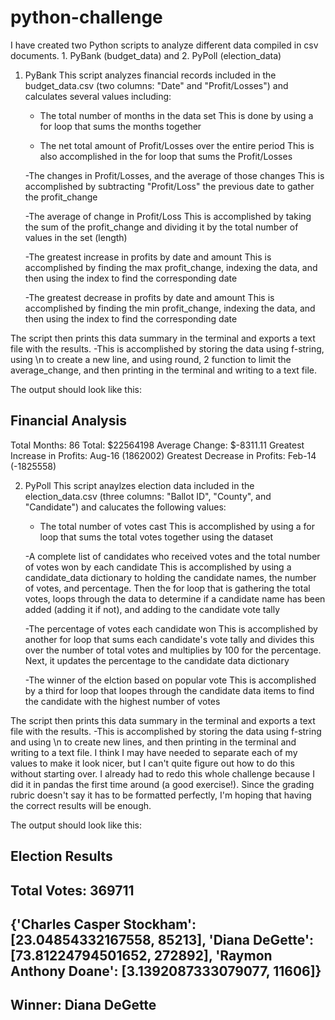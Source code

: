 # python-challenge
I have created two Python scripts to analyze different data compiled in csv documents. 1. PyBank (budget_data) and 2. PyPoll (election_data)

1. PyBank
This script analyzes financial records included in the budget_data.csv (two columns: "Date" and "Profit/Losses") and calculates several values including: 
    - The total number of months in the data set
    This is done by using a for loop that sums the months together

    - The net total amount of Profit/Losses over the entire period
    This is also accomplished in the for loop that sums the Profit/Losses

    -The changes in Profit/Losses, and the average of those changes
    This is accomplished by subtracting "Profit/Loss" the previous date to gather the profit_change

    -The average of change in Profit/Loss
    This is accomplished by taking the sum of the profit_change and dividing it by the total number of values in the set (length)

    -The greatest increase in profits by date and amount
    This is accomplished by finding the max profit_change, indexing the data, and then using the index to find the corresponding date

    -The greatest decrease in profits by date and amount 
    This is accomplished by finding the min profit_change, indexing the data, and then using the index to find the corresponding date

The script then prints this data summary in the terminal and exports a text file with the results. 
    -This is accomplished by storing the data using f-string, using \n to create a new line, and using round, 2 function to limit the average_change, and then printing in the terminal and writing to a text file. 

The output should look like this: 

Financial Analysis
----------------------------
Total Months: 86
Total: $22564198
Average Change: $-8311.11
Greatest Increase in Profits: Aug-16 (1862002)
Greatest Decrease in Profits: Feb-14 (-1825558)


2. PyPoll
This script anaylzes election data included in the election_data.csv (three columns: "Ballot ID", "County", and "Candidate") and calucates the following values:
    - The total number of votes cast
    This is accomplished by using a for loop that sums the total votes together using the dataset

    -A complete list of candidates who received votes and the total number of votes won by each candidate 
    This is accomplished by using a candidate_data dictionary to holding the candidate names, the number of votes, and percentage. Then the for loop that is gathering the total votes, loops through the data to determine if a candidate name has been added (adding it if not), and adding to the candidate vote tally

    -The percentage of votes each candidate won
    This is accomplished by another for loop that sums each candidate's vote tally and divides this over the number of total votes and multiplies by 100 for the percentage. Next, it updates the percentage to the candidate data dictionary


    -The winner of the elction based on popular vote
    This is accomplished by a third for loop that loopes through the candidate data items to find the candidate with the highest number of votes

The script then prints this data summary in the terminal and exports a text file with the results. 
    -This is accomplished by storing the data using f-string and using \n to create new lines, and then printing in the terminal and writing to a text file. 
        I think I may have needed to separate each of my values to make it look nicer, but I can't quite figure out how to do this without starting over. I already had to redo this whole challenge because I did it in pandas the first time around (a good exercise!). Since the grading rubric doesn't say it has to be formatted perfectly, I'm hoping that having the correct results will be enough. 

The output should look like this: 

Election Results
-------------------------
Total Votes: 369711
-------------------------
{'Charles Casper Stockham': [23.04854332167558, 85213], 'Diana DeGette': [73.81224794501652, 272892], 'Raymon Anthony Doane': [3.1392087333079077, 11606]}
-------------------------
Winner: Diana DeGette
-------------------------